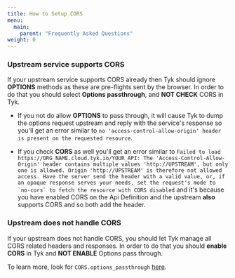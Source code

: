 ```yaml
---
title: How to Setup CORS
menu:
  main:
    parent: "Frequently Asked Questions"
weight: 0 
---
```


### Upstream service supports CORS
If your upstream service supports CORS already then Tyk should ignore **OPTIONS** methods as these are pre-flights sent by the browser. In order to do that you should select **Options passthrough**, and **NOT CHECK** CORS in Tyk.

- If you not do allow **OPTIONS** to pass through, it will cause Tyk to dump the options request upstream and reply with the service's response so you'll get an error similar to `no 'access-control-allow-origin' header is present on the requested resource`. 

- If you check **CORS** as well you'll get an error similar to ```Failed to load https://ORG_NAME.cloud.tyk.io/YOUR_API:
The 'Access-Control-Allow-Origin' header contains multiple values 'http://UPSTREAM', but only one is allowed. Origin 'http://UPSTREAM' is therefore not allowed access. Have the server send the header with a valid value, or, if an opaque response serves your needs, set the request's mode to `no-cors` to fetch the resource with CORS disabled```
and it's because you have enabled CORS on the Api Definition and the upstream **also** supports CORS and so both add the header.


### Upstream does not handle CORS
If your upstream does not handle CORS, you should let Tyk manage all CORS related headers and responses. In order to do that you should **enable CORS** in Tyk and **NOT ENABLE** Options pass through.

To learn more, look for `CORS.options_passthrough` [here](https://tyk.io/docs/tyk-rest-api/api-definition-objects/cors/).




  

